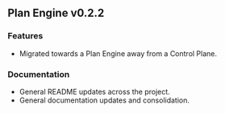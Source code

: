 ## Plan Engine v0.2.2

### Features
- Migrated towards a Plan Engine away from a Control Plane.

### Documentation
- General README updates across the project.
- General documentation updates and consolidation.
